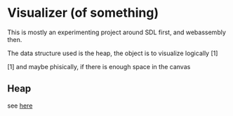 # Visualizer (of something)

This is mostly an experimenting project around SDL first, and webassembly then.

The data structure used is the heap, the object is to visualize logically [1]

[1] and maybe phisically, if there is enough space in the canvas

## Heap

see [here](README-heap.md)